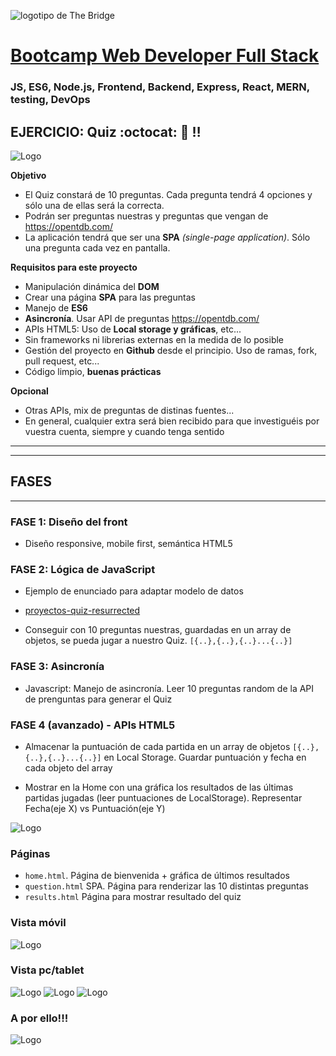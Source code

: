 ![logotipo de The Bridge](https://user-images.githubusercontent.com/27650532/77754601-e8365180-702b-11ea-8bed-5bc14a43f869.png 'logotipo de The Bridge')

# [Bootcamp Web Developer Full Stack](https://www.thebridge.tech/bootcamps/bootcamp-fullstack-developer/)

### JS, ES6, Node.js, Frontend, Backend, Express, React, MERN, testing, DevOps

## EJERCICIO: Quiz :octocat: :loudspeaker: :bangbang:

![Logo](./assets/tree.jpg)

**Objetivo**

- El Quiz constará de 10 preguntas. Cada pregunta tendrá 4 opciones y sólo una de ellas será la correcta.
- Podrán ser preguntas nuestras y preguntas que vengan de https://opentdb.com/
- La aplicación tendrá que ser una **SPA** _(single-page application)_. Sólo una pregunta cada vez en pantalla.

**Requisitos para este proyecto**

- Manipulación dinámica del **DOM**
- Crear una página **SPA** para las preguntas
- Manejo de **ES6**
- **Asincronía**. Usar API de preguntas https://opentdb.com/
- APIs HTML5: Uso de **Local storage y gráficas**, etc...
- Sin frameworks ni librerias externas en la medida de lo posible
- Gestión del proyecto en **Github** desde el principio. Uso de ramas, fork, pull request, etc...
- Código limpio, **buenas prácticas**

**Opcional**

- Otras APIs, mix de preguntas de distinas fuentes...
- En general, cualquier extra será bien recibido para que investiguéis por vuestra cuenta, siempre y cuando tenga sentido

---

---

## FASES

---

### FASE 1: Diseño del front

- Diseño responsive, mobile first, semántica HTML5

### FASE 2: Lógica de JavaScript

- Ejemplo de enunciado para adaptar modelo de datos
- [proyectos-quiz-resurrected](https://github.com/TheBridge-FullStackDeveloper/proyectos-quiz-resurrected)

- Conseguir con 10 preguntas nuestras, guardadas en un array de objetos, se pueda jugar a nuestro Quiz. `[{..},{..},{..}...{..}]`

### FASE 3: Asincronía

- Javascript: Manejo de asincronía. Leer 10 preguntas random de la API de prenguntas para generar el Quiz

### FASE 4 (avanzado) - APIs HTML5

- Almacenar la puntuación de cada partida en un array de objetos `[{..},{..},{..}...{..}]` en Local Storage. Guardar puntuación y fecha en cada objeto del array

- Mostrar en la Home con una gráfica los resultados de las últimas partidas jugadas (leer puntuaciones de LocalStorage). Representar Fecha(eje X) vs Puntuación(eje Y)

![Logo](./assets/ranking.jpeg)

### Páginas

- `home.html`. Página de bienvenida + gráfica de últimos resultados
- `question.html` SPA. Página para renderizar las 10 distintas preguntas
- `results.html` Página para mostrar resultado del quiz

### Vista móvil

![Logo](./assets/mobile.png)

### Vista pc/tablet

![Logo](./assets/home.png)
![Logo](./assets/quiz.png)
![Logo](./assets/results.png)

### A por ello!!!

![Logo](./assets/quiz-time.jpg)
